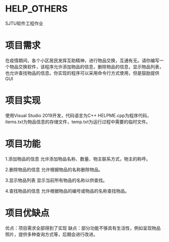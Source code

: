 # HELP_OTHERS
SJTU软件工程作业
# 项目需求
在疫情期间，各个小区居民发挥互助精神，进行物品交换，互通有无。请你编写一个物品交换软件，该程序允许添加物品的信息，删除物品的信息，显示物品列表，也允许查找物品的信息。你实现的程序可以采用命令行方式使用，但是鼓励提供GUI
# 项目实现
使用Visual Studio 2019开发，代码语言为C++
HELPME.cpp为程序代码，items.txt为物品信息的存储文件，temp.txt为运行过程中需要的临时文件。
# 项目功能
1.添加物品的信息 允许添加物品名称、数量、物主联系方式，物主的称呼。

2.删除物品的信息 允许根据物品的名称删除物品。

3.显示物品列表 显示当前所有物品的名称以供查找。

4.查找物品的信息 允许根据物品的编号或物品的名称查找物品。
# 项目优缺点
优点：项目需求全部得到了实现
缺点：部分功能不够具有生活性，例如呈现物品照片，提供多种查询方式等，后期会进行改进。
